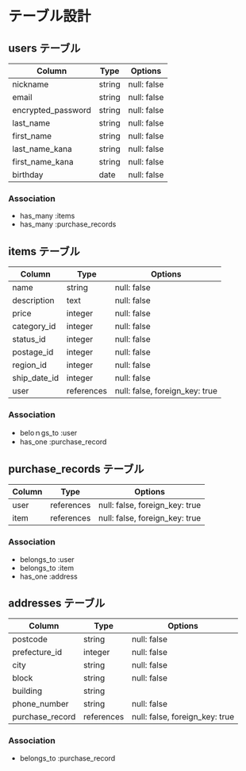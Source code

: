 # テーブル設計

## users テーブル

| Column             | Type     | Options     |
| ------------------ | -------- | ----------- |
| nickname           | string   | null: false |
| email              | string   | null: false |
| encrypted_password | string   | null: false |
| last_name          | string   | null: false |
| first_name         | string   | null: false |
| last_name_kana     | string   | null: false |
| first_name_kana    | string   | null: false |
| birthday           | date     | null: false |

### Association

- has_many :items
- has_many :purchase_records

## items テーブル

| Column       | Type       | Options                        |
| ------------ | ---------- | ------------------------------ |
| name         | string     | null: false                    |
| description  | text       | null: false                    |
| price        | integer    | null: false                    |
| category_id  | integer    | null: false                    |
| status_id    | integer    | null: false                    |
| postage_id   | integer    | null: false                    |
| region_id    | integer    | null: false                    |
| ship_date_id | integer    | null: false                    |
| user         | references | null: false, foreign_key: true |

### Association

- beloｎgs_to :user
- has_one   :purchase_record

## purchase_records テーブル

| Column        | Type       | Options                        |
| ------------- | ---------- | ------------------------------ |
| user          | references | null: false, foreign_key: true |
| item          | references | null: false, foreign_key: true |

### Association

- belongs_to :user
- belongs_to :item
- has_one    :address

## addresses テーブル

| Column          | Type       | Options                        |
| --------------- | ---------- | ------------------------------ |
| postcode        | string     | null: false                    |
| prefecture_id   | integer    | null: false                    |
| city            | string     | null: false                    |
| block           | string     | null: false                    |
| building        | string     |                                |
| phone_number    | string     | null: false                    |
| purchase_record | references | null: false, foreign_key: true |

### Association

- belongs_to :purchase_record
